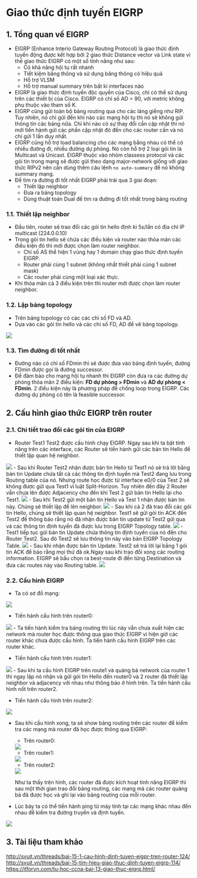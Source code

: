 # Giao thức định tuyến EIGRP
## 1. Tổng quan về EIGRP
- EIGRP (Enhance Interio Gateway Routing Protocol) là giao thức định tuyến động được kết hợp bởi 2 giao thức Distance vector và Link state vì thế giao thức EIGRP có một số tính năng như sau:
	<ul>
	<li>Có khả năng hội tụ rất nhanh</li>
	<li>Tiết kiệm băng thông và sử dụng băng thông có hiệu quả</li>
	<li>Hỗ trợ VLSM</li>
	<li>Hỗ trợ manual summary trên bất kì interfaces nào</li>
	</ul>
- EIGRP là giao thức định tuyến độc quyền của Cisco, chỉ có thể sử dụng trên các thiết bị của Cisco. EIGRP có chỉ số AD = 90, với metric không phụ thuộc vào tham số K.
- EIGRP cũng gửi toàn bộ bảng routing qua cho các láng giềng như RIP. Tuy nhiên, nó chỉ gửi đến khi nào các mạng hội tụ thì nó sẽ không gửi thông tin các bảng nữa. Chỉ khi nào có sự thay đổi cần cập nhật thì nó mới tiến hành gửi các phần cập nhật đó đến cho các router cần và nó chỉ gửi 1 lần duy nhất.
- EIGRP cũng hỗ trợ load balancing cho các mạng bằng nhau có thể có nhiều đường đi, nhiều đường dự phòng. Nó còn hỗ trợ 2 loại gói tin là Multicast và Unicast. EIGRP thuộc vào nhóm classess protocol và các gói tin trong mạng sẽ được gửi theo dạng major-network giống với giao thức RIPv2 nên cần dùng thêm câu lệnh `no auto-summary` để nó không summary mạng.
- Để tìm ra đường đi tốt nhất EIGRP phải trải qua 3 giai đoạn: 
	- Thiết lập neighbor
	- Đưa ra bảng topology
	- Dùng thuật toán Dual để tìm ra đường đi tốt nhất trong bảng routing

### 1.1. Thiết lập neighbor
- Đầu tiên, router sẽ trao đổi các gói tin hello định kì 5s/lần có địa chỉ IP multicast (224.0.0.10)
- Trong gói tin hello sẽ chứa các điều kiện và router nào thỏa mãn các điều kiện đó thì mới được chọn làm router neighbor.
	- Chỉ số AS thể hiện 1 vùng hay 1 domain chạy giao thức định tuyến EIGRP.
	- Router phải cùng 1 subnet (không nhất thiết phải cùng 1 subnet mask)
	- Các router phải cùng một loại xác thực.
- Khi thỏa mãn cả 3 điều kiện trên thì router mới được chọn làm router neighbor.

### 1.2. Lập bảng topology
- Trên bảng topology có các các chỉ số FD và AD.
- Dựa vào các gói tin hello và các chỉ số FD, AD để vẽ bảng topology.
<img src='https://i.imgur.com/x0ugoPE.jpg'>

### 1.3. Tìm đường đi tốt nhất
- Đường nào có chỉ số FDmin thì sẽ được đưa vào bảng định tuyến, đường FDmin được gọi là đường successor.
- Để đảm bảo cho mạng hội tụ nhanh thì EIGRP còn đưa ra các đường dự phòng thỏa mãn 2 điều kiện: **FD dự phòng > FDmin** và **AD dự phòng < FDmin**. 2 điều kiện này là phương pháp để chống loop trong EIGRP. Các đường dự phòng có tên là feasible successor.

## 2. Cấu hình giao thức EIGRP trên router
### 2.1. Chi tiết trao đổi các gói tin của EIGRP
-  Router Test1 Test2 được cấu hình chạy EIGRP. Ngay sau khi ta bật tính năng trên các interface, các Router sẽ tiến hành gửi các bản tin Hello để thiết lập quan hệ neighbor.
<img src='https://i.imgur.com/DWnrRC3.png'>
- Sau khi Router Test2 nhận được bản tin Hello từ Test1 nó sẻ trả lời bằng bản tin Update chứa tất cả các thông tin định tuyến mà Test2 đang lưu trong Routing table của nó. Nhưng route học được từ interface e0/0 của Test 2 sẽ không được gửi qua Test1 vì luật Split-Horizon. Tuy nhiên đến đây 2 Router vẫn chưa lên được Adjacency cho đến khi Test 2 gửi bản tin Hello lại cho Test1.
<img src='https://i.imgur.com/RIhos7B.png'>
- Sau khi Test2 gửi một bản tin Hello và Test 1 nhận được bản tin này. Chúng sẻ thiết lập để lên neighbor.
<img src='https://i.imgur.com/5bad7vv.png'>
- Sau khi cả 2 đã trao đổi các gói tin Hello, chúng sẽ thiết lập quan hệ neighbor. Test1 sẽ gửi gói tin ACK đến Test2 để thông báo rằng nó đã nhận được bản tin update từ Test2 gửi qua và các thông tin định tuyến đã được lưu trong EIGRP Topology table.
<img src='https://i.imgur.com/cia3UDD.png'>
- Test1 tiếp tục gửi bản tin Update chứa thông tin định tuyến của nó đến cho Router Test2. Sau đó Test2 sẽ lưu thông tin này vào bản EIGRP Topology Table.
<img src='https://i.imgur.com/Myvo56L.png'>
- Sau khi nhận được bản tin Update. Test2 sẽ trả lời lại bằng 1 gói tin ACK để báo rằng mọi thứ đã ok.Ngay sau khi trao đổi xong các routing information. EIGRP sẽ bầu chọn ra best-route đi đến từng Destination và đưa các routes này vào Routing table.
<img src='https://i.imgur.com/qaF3XN8.png'>

### 2.2. Cầu hình EIGRP
- Ta có sơ đồ mạng:
<img src='https://i.imgur.com/Yqd4pRq.png'>

- Tiến hành cấu hình trên router0:
<img src='https://i.imgur.com/jNzRffc.png'>
	- Ta tiến hành kiểm tra bảng routing thì lúc này vẫn chưa xuất hiện các network mà router học được thông qua giao thức EIGRP vì hiện giờ các router khác chưa được cấu hình. Ta tiến hành cấu hình EIGRP trên các router khác.
	
- Tiến hành cấu hình trên router1:
<img src='https://i.imgur.com/6ZbCgNl.png'>
	- Sau khi ta cấu hình EIGRP trên route1 và quảng bá network của router 1 thì ngay lập nó nhận và gửi gói tin Hello đến router0 và 2 router đã thiết lập neighbor và adjacency với nhau như thông báo ở hình trên. Ta tiến hành cấu hình nốt trên router2.
	
- Tiến hành cấu hình trên router2:
<img src='https://i.imgur.com/yjiS7RK.png'>

- Sau khi cấu hình xong, ta sẽ show bảng routing trên các router để kiểm tra các mạng mà router đã học được thông qua EIGRP:
	- Trên router0:
	<img src='https://i.imgur.com/ggWoT72.png'>
	
	- Trên router1:
	<img src='https://i.imgur.com/2LKiOri.png'>
	
	- Trên router2:
	<img src='https://i.imgur.com/TdEru89.png'>
	
	Như ta thấy trên hình, các router đã được kích hoạt tính năng EIGRP thì sau một thời gian trao đổi bảng routing, các mạng mà các router quảng bá đã được học và ghi lại vào bảng routing của mỗi router.
- Lúc bày ta có thể tiến hành ping từ máy tính tại các mạng khác nhau đến nhau để kiểm tra đường truyền và định tuyến.
<img src='https://i.imgur.com/l3XXMPy.png'>

## 3. Tài liệu tham khảo
http://svuit.vn/threads/bai-15-1-cau-hinh-dinh-tuyen-eigpr-tren-router-124/
http://svuit.vn/threads/bai-15-tim-hieu-giao-thuc-dinh-tuyen-eigrp-114/
https://itforvn.com/tu-hoc-ccna-bai-13-giao-thuc-eigrp.html/
